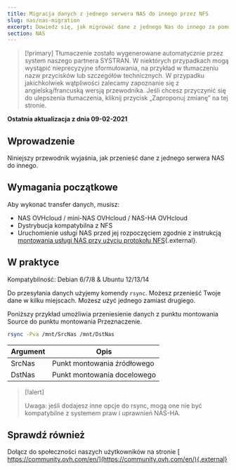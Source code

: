 ```yaml
---
title: Migracja danych z jednego serwera NAS do innego przez NFS
slug: nas/nas-migration
excerpt: Dowiedz się, jak migrować dane z jednego Nas do innego za pomocą zasobu NFS.
section: NAS
---
```


> [!primary]
> Tłumaczenie zostało wygenerowane automatycznie przez system naszego partnera SYSTRAN. W niektórych przypadkach mogą wystąpić nieprecyzyjne sformułowania, na przykład w tłumaczeniu nazw przycisków lub szczegółów technicznych. W przypadku jakichkolwiek wątpliwości zalecamy zapoznanie się z angielską/francuską wersją przewodnika. Jeśli chcesz przyczynić się do ulepszenia tłumaczenia, kliknij przycisk „Zaproponuj zmianę” na tej stronie.
> 

**Ostatnia aktualizacja z dnia 09-02-2021**

## Wprowadzenie

Niniejszy przewodnik wyjaśnia, jak przenieść dane z jednego serwera NAS do innego. 

## Wymagania początkowe

Aby wykonać transfer danych, musisz:

- NAS OVHcloud / mini-NAS OVHcloud / NAS-HA OVHcloud
- Dystrybucja kompatybilna z NFS
- Uruchomienie usługi NAS przed jej rozpoczęciem zgodnie z instrukcją [montowania usługi NAS przy użyciu protokołu NFS](https://docs.ovh.com/pl/storage/nas-nfs/){.external}.

## W praktyce

Kompatybilność: Debian 6/7/8 & Ubuntu 12/13/14

Do przesyłania danych użyjemy komendy `rsync`. Możesz przenieść Twoje dane w kilku miejscach. Możesz użyć jednego zamiast drugiego.

Poniższy przykład umożliwia przeniesienie danych z punktu montowania Source do punktu montowania Przeznaczenie.

```sh
rsync -Pva /mnt/SrcNas /mnt/DstNas
```

|Argument|Opis|
|---|---|
|SrcNas|Punkt montowania źródłowego|
|DstNas|Punkt montowania docelowego|

> [!alert]
>
> Uwaga: jeśli dodajesz inne opcje do rsync, mogą one nie być kompatybilne z systemem praw i uprawnień NAS-HA.
>

## Sprawdź również

Dołącz do społeczności naszych użytkowników na stronie [ https://community.ovh.com/en/](https://community.ovh.com/en/){.external}